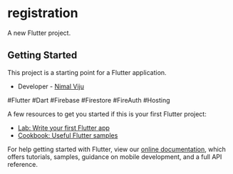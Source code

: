 # registration

A new Flutter project.

## Getting Started

This project is a starting point for a Flutter application.




- Developer - [Nimal Viju](nimalviju54@gmail.com)


#Flutter
#Dart
#Firebase
#Firestore
#FireAuth
#Hosting

A few resources to get you started if this is your first Flutter project:

- [Lab: Write your first Flutter app](https://flutter.dev/docs/get-started/codelab)
- [Cookbook: Useful Flutter samples](https://flutter.dev/docs/cookbook)

For help getting started with Flutter, view our
[online documentation](https://flutter.dev/docs), which offers tutorials,
samples, guidance on mobile development, and a full API reference.
